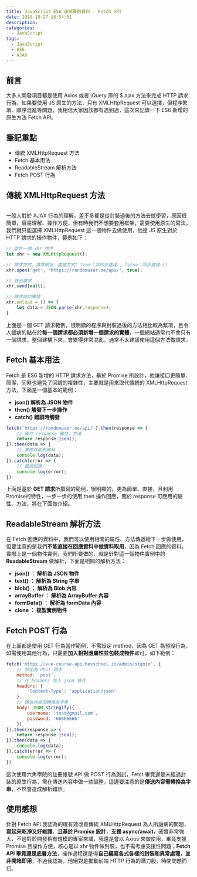 ```yaml
---
title: JavaScript ES6 遠端獲取資料 - Fetch API
date: 2019-10-27 16:54:01
description:
categories:
  - JavaScript
tags:
  - JavaScript
  - ES6
  - AJAX
---
```


## 前言
大多人開發項目都是使用 Axios 或者 jQuery 庫的 $.ajax 方法來完成 HTTP 請求行為，如果要使用 JS 原生的方法，只有 XMLHttpRequest 可以選擇，但程序繁瑣、順序混亂等問題，我相信大家因該都有遇到過，這次來記錄一下 ES6 新增的原生方法 Fetch API。
<!-- more -->

## 筆記重點
+ 傳統 XMLHttpRequest 方法
+ Fetch 基本用法
+ ReadableStream 解析方法
+ Fetch POST 行為

## 傳統 XMLHttpRequest 方法
<img src="https://www.tutorialrepublic.com/lib/images/ajax-illustration.png" alt="">

一般人對於 AJAX 行為的理解，差不多都是從封裝過後的方法去做學習，原因很簡單，容易理解、操作方便，但有時我們不想要套用框架，需要使用原生的寫法，我們就只能選擇 XMLHttpRequest 這一個物件去做使用，他是 JS 原生對於 HTTP 請求的操作物件，範例如下：

``` js
// 宣告一個 xhr 物件
let xhr = new XMLHttpRequest();

// 請求方式、請求網址、處理方式( true：非同步處理 , false：同步處理 ))
xhr.open('get', 'https://randomuser.me/api/', true);

// 送出請求
xhr.send(null);

// 請求成功觸發
xhr.onload = () => {
    let data = JSON.parse(xhr.response);
}
```

上面是一個 GET 請求範例，很明顯的程序與封裝過後的方法相比較為繁瑣，且令人詬病的點在於**每一個請求都必須新增一個請求的實體**，一個網站通常也不會只有一個請求，整個建構下來，會變得非常混亂，通常不太建議使用這個方法做請求。

## Fetch 基本用法
Fetch 是 ES6 新增的 HTTP 請求方法，基於 Promise 所設計，他讓接口更簡單、簡潔、同時也避免了回調的複雜性，主要就是用來取代傳統的 XMLHttpRequest 方法，下面是一個基本的範例：
+ **json() 解析為 JSON 物件**
+ **then() 觸發下一步操作**
+ **catch() 錯誤時觸發**

``` js
fetch('https://randomuser.me/api/').then(response => {
    // 操作 response 屬性、方法
    return response.json();
}).then(data => {
    // 實際存取到資料
    console.log(data);
}).catch(error => {
    // 錯誤回應
    console.log(error);
})
```

上面是基於 **GET 請求**所撰寫的範例，很明顯的，更為簡單、直接，且利用 Promise的特性，一步一步的使用 then 操作回應，關於 response 可應用的屬性、方法，將在下面做介紹。

## ReadableStream 解析方法
在 Fetch 回應的資料中，我們可以使用相關的屬性、方法傳遞給下一步做使用，但要注意的是我們**不能直接在回應資料中做資料取用**，因為 Fetch 回應的資料，實際上是一個物件實例，我們所要做的，就是針對這一個物件實例中的 **ReadableStream** 做解析，下面是相關的解析方法：
+ **json() ： 解析為 JSON 物件**
+ **text() ： 解析為 String 字串**
+ **blob() ： 解析為 Blob 內容**
+ **arrayBuffer ： 解析為 ArrayBuffer 內容**
+ **formData() ： 解析為 formData 內容**
+ **clone ： 複製實例物件**

## Fetch POST 行為
在上面都是使用 GET 行為當作範例，不需設定 method，因為 GET 為預設行為，如需使用其他行為，只需要**加入相對應屬性並包裝成物件**即可，如下範例：

``` js
fetch('https://vue-course-api.hexschool.io/admin/signin', {
    // 設定為 POST 請求
    method: 'post',
    // 在 headers 加入 json 格式
    headers: {
        'Content-Type': 'application/json'
    },
    // 傳送內容須轉換為字串
    body: JSON.stringify({
        username: 'test@gmail.com',
        password: '66666666'
    })
}).then(response => {
    return response.json();
}).then(data => {
    console.log(data);
}).catch(error => {
    console.log(error);
})
```

這次使用六角學院的註冊帳號 API 做 POST 行為測試，Fetct 畢竟還是未經過封裝的原生行為，需在傳送內容中做一些調整，這邊要注意的是**傳送內容需轉換為字串**，不然會造成解析錯誤。

## 使用感想
針對 Fetch API 我認為的確有效改善傳統 XMLHttpRequest 為人所詬病的問題，**寫起來乾淨又好維護**，**且基於 Promise 設計**，**支援 async/await**，確實非常強大，不過對於開發稍有規模的專案來講，我還是會以 Axios 來做使用，畢竟支援 Promise 且操作方便，核心是以 xhr 物件做封裝，也不需考慮支援性問題；**Fetch API 畢竟還是底層方法**，操作過程還是得**自己編寫各式各樣的封裝和異常處理**，**並非開箱即用**，不過我認為，他絕對是推動前端 HTTP 行為的潛力股，時間問題而已。
